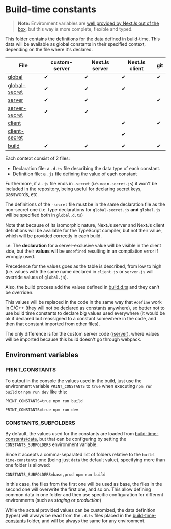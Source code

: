 # Build-time constants

> **Note:** Environment variables are [well provided by NextJs out of the box](https://nextjs.org/docs/basic-features/environment-variables), but this way is more complete, flexible and typed.

This folder contains the definitions for the data defined in build-time. This data will be available as global constants in their specified context, depending on the file where it's declared.

| File                                     | custom-server | NextJs server | NextJs client | git |
| ---------------------------------------- | ------------- | ------------- | ------------- | --- |
| [global](./data/global.js)               | ✔             | ✔             | ✔             | ✔   |
| [global-secret](./data/global-secret.js) | ✔             | ✔             | ✔             |     |
| [server](./data/server.js)               | ✔             | ✔             |               | ✔   |
| [server-secret](./data/server-secret.js) | ✔             | ✔             |               |     |
| [client](./data/client.js)               |               |               | ✔             | ✔   |
| [client-secret](./data/client-secret.js) |               |               | ✔             |     |
| [build](./data/build.d.ts)               | ✔             | ✔             | ✔             | ✔   |

Each context consist of 2 files:

- Declaration file: a `.d.ts` file describing the data type of each constant.
- Definition file: a `.js` file defining the value of each constant

Furthermore, if a `.js` file ends in `-secret` (i.e. `main-secret.js`) it won't be included in the repository, being useful for declaring secret keys, passwords, etc.

The definitions of the `-secret` file must be in the same declaration file as the non-secret one (i.e. type declarations for `global-secret.js` **and** `global.js` will be specified both in `global.d.ts`)

Note that because of its isomorphic nature, NextJs server and NextJs client definitions will be available for the TypeScript compiler, but not their value, which will be provided correctly in each build.

i.e: The **declaration** for a server-exclusive value will be visible in the client side, but their **values** will be `undefined` resulting in an compilation error if wrongly used.

Precedence for the values goes as the table is described, from low to high (i.e. values with the same name declared in `client.js` or `server.js` will override values of `global.js`).

Also, the build process add the values defined in [build.d.ts](./build.d.ts) and they can't be overriden.

This values will be replaced in the code in the same way that `#define` work in C/C++ (they will not be declared as constants anywhere), so better not to use build time constants to declare big values used everywhere (it would be ok if declared but reassigned to a constant somewhere in the code, and then that constant imported from other files).

The only difference is for the custom server code ([/server](../server)), where values will be imported because this build doesn't go through webpack.

## Environment variables

### PRINT_CONSTANTS

To output in the console the values used in the build, just use the environment variable `PRINT_CONSTANTS` to `true` when executing `npm run build` or `npm run dev` like this:

```
PRINT_CONSTANTS=true npm run build
```

```
PRINT_CONSTANTS=true npm run dev
```

### CONSTANTS_SUBFOLDERS

By default, the values used for the constants are loaded from [build-time-constants/data](./data), but that can be configuring by setting the `CONSTANTS_SUBFOLDERS` environment variable.

Since it accepts a comma-separated list of folders relative to the `build-time-constants` one (being just `data` the default value), specifying more than one folder is allowed:

```
CONSTANTS_SUBFOLDERS=base,prod npm run build
```

In this case, the files from the first one will be used as base, the files in the second one will overwrite the first one, and so on. This allow defining common data in one folder and then use specific configuration for different environments (such as _staging_ or _production_)

While the actual provided values can be customized, the data definition (types) will always be read from the `.d.ts` files placed in the [build-time-constants](./) folder, and will be always the same for any environment.
